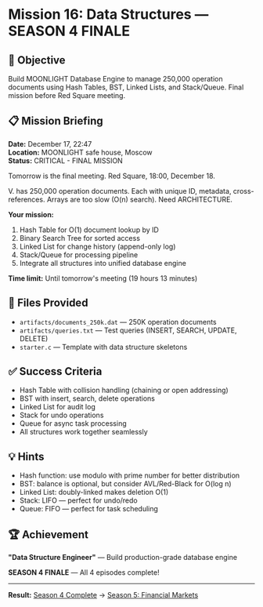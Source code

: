 # Mission 16: Data Structures — SEASON 4 FINALE

## 🎯 Objective

Build MOONLIGHT Database Engine to manage 250,000 operation documents using Hash Tables, BST, Linked Lists, and Stack/Queue. Final mission before Red Square meeting.

## 📋 Mission Briefing

**Date:** December 17, 22:47  
**Location:** MOONLIGHT safe house, Moscow  
**Status:** CRITICAL - FINAL MISSION

Tomorrow is the final meeting. Red Square, 18:00, December 18.

V. has 250,000 operation documents. Each with unique ID, metadata, cross-references. Arrays are too slow (O(n) search). Need ARCHITECTURE.

**Your mission:**
1. Hash Table for O(1) document lookup by ID
2. Binary Search Tree for sorted access
3. Linked List for change history (append-only log)
4. Stack/Queue for processing pipeline
5. Integrate all structures into unified database engine

**Time limit:** Until tomorrow's meeting (19 hours 13 minutes)

## 📂 Files Provided

- `artifacts/documents_250k.dat` — 250K operation documents
- `artifacts/queries.txt` — Test queries (INSERT, SEARCH, UPDATE, DELETE)
- `starter.c` — Template with data structure skeletons

## ✅ Success Criteria

- Hash Table with collision handling (chaining or open addressing)
- BST with insert, search, delete operations
- Linked List for audit log
- Stack for undo operations
- Queue for async task processing
- All structures work together seamlessly

## 💡 Hints

- Hash function: use modulo with prime number for better distribution
- BST: balance is optional, but consider AVL/Red-Black for O(log n)
- Linked List: doubly-linked makes deletion O(1)
- Stack: LIFO — perfect for undo/redo
- Queue: FIFO — perfect for task scheduling

## 🏆 Achievement

**"Data Structure Engineer"** — Build production-grade database engine

**SEASON 4 FINALE** — All 4 episodes complete!

---

**Result:** [Season 4 Complete](../README.md) → [Season 5: Financial Markets](../../season-5-financial-markets/)

